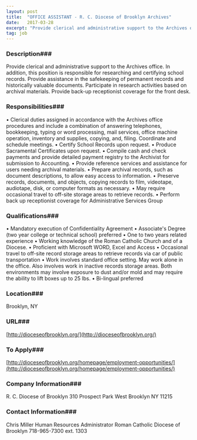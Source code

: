 ```yaml
---
layout: post
title:  "OFFICE ASSISTANT - R. C. Diocese of Brooklyn Archives"
date:   2017-03-28
excerpt: "Provide clerical and administrative support to the Archives office. In addition, this position is responsible for researching and certifying school records. Provide assistance in the safekeeping of permanent records and historically valuable documents. Participate in research activities based on archival materials.  Provide back-up receptionist coverage for the front desk."
tag: job
---
```


### Description###

Provide clerical and administrative support to the Archives office. In addition, this position is responsible for researching and certifying school records. Provide assistance in the safekeeping of permanent records and historically valuable documents. Participate in research activities based on archival materials.  Provide back-up receptionist coverage for the front desk.


### Responsibilities###

•	Clerical duties assigned in accordance with the Archives office procedures and include a combination of answering telephones, bookkeeping, typing or word processing, mail services, office machine operation, inventory and supplies, copying, and, filing.  Coordinate and schedule meetings.
•	Certify School Records upon request.
•	Produce Sacramental Certificates upon request.
•	Compile cash and check payments and provide detailed payment registry to the Archivist for submission to Accounting.
•	Provide reference services and assistance for users needing archival materials. 
•	Prepare archival records, such as document descriptions, to allow easy access to information. 
•	Preserve records, documents, and objects, copying records to film, videotape, audiotape, disk, or computer formats as necessary.
•	May require occasional travel to off-site storage areas to retrieve records.
•	Perform back up receptionist coverage for Administrative Services Group


### Qualifications###

•	Mandatory execution of Confidentiality Agreement
•	Associate's Degree (two year college or technical school) preferred
•	One to two years related experience
•	Working knowledge of the Roman Catholic Church and of a Diocese.
•	Proficient with Microsoft WORD, Excel and Access 
•	Occasional travel to off-site record storage areas to retrieve records via car of public transportation
•	Work involves standard office setting.  May work alone in the office.  Also involves work in inactive records storage areas. Both environments may involve exposure to dust and/or mold and may require the ability to lift boxes up to 25 lbs.
•	Bi-lingual preferred




### Location###

Brooklyn, NY


### URL###

[http://dioceseofbrooklyn.org/](http://dioceseofbrooklyn.org/)

### To Apply###

[http://dioceseofbrooklyn.org/homepage/employment-opportunities/](http://dioceseofbrooklyn.org/homepage/employment-opportunities/)


### Company Information###

R. C. Diocese of Brooklyn
310 Prospect Park West
Brooklyn NY 11215


### Contact Information###

Chris Miller
Human Resources Administrator
Roman Catholic Diocese of Brooklyn
718-965-7300 ext. 1303

